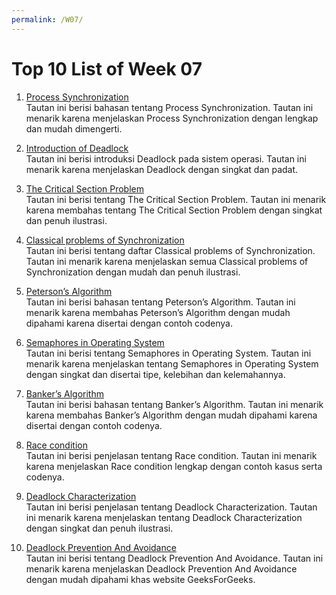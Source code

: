```yaml
---
permalink: /W07/
---
```


# Top 10 List of Week 07

1. [Process Synchronization](https://www.studytonight.com/operating-system/process-synchronization)<br>
Tautan ini berisi bahasan tentang Process Synchronization. Tautan ini menarik karena menjelaskan Process Synchronization dengan lengkap dan mudah dimengerti.

2. [Introduction of Deadlock](https://www.geeksforgeeks.org/introduction-of-deadlock-in-operating-system/)<br>
Tautan ini berisi introduksi Deadlock pada sistem operasi. Tautan ini menarik karena menjelaskan Deadlock dengan singkat dan padat.

3. [The Critical Section Problem](https://www.javatpoint.com/os-critical-section-problem)<br>
Tautan ini berisi tentang The Critical Section Problem. Tautan ini menarik karena membahas tentang The Critical Section Problem dengan singkat dan penuh ilustrasi.

4. [Classical problems of Synchronization](https://www.geeksforgeeks.org/classical-problems-of-synchronization-with-semaphore-solution/)<br>
Tautan ini berisi tentang daftar Classical problems of Synchronization. Tautan ini menarik karena menjelaskan semua Classical problems of Synchronization dengan mudah dan penuh ilustrasi.

5. [Peterson’s Algorithm](https://www.geeksforgeeks.org/petersons-algorithm-in-process-synchronization/)<br>
Tautan ini berisi bahasan tentang Peterson’s Algorithm. Tautan ini menarik karena membahas Peterson’s Algorithm dengan mudah dipahami karena disertai dengan contoh codenya.

6. [Semaphores in Operating System](https://www.tutorialspoint.com/semaphores-in-operating-system)<br>
Tautan ini berisi tentang Semaphores in Operating System. Tautan ini menarik karena menjelaskan tentang Semaphores in Operating System dengan singkat dan disertai tipe, kelebihan dan kelemahannya.

7. [Banker’s Algorithm](https://www.geeksforgeeks.org/bankers-algorithm-in-operating-system-2/)<br>
Tautan ini berisi bahasan tentang Banker’s Algorithm. Tautan ini menarik karena membahas Banker’s Algorithm dengan mudah dipahami karena disertai dengan contoh codenya.

8. [Race condition](https://stackoverflow.com/questions/34510/what-is-a-race-condition)<br>
Tautan ini berisi penjelasan tentang Race condition. Tautan ini menarik karena menjelaskan Race condition lengkap dengan contoh kasus serta codenya.

9. [Deadlock Characterization](https://www.tutorialspoint.com/deadlock-characterization)<br>
Tautan ini berisi penjelasan tentang Deadlock Characterization. Tautan ini menarik karena menjelaskan tentang Deadlock Characterization dengan singkat dan penuh ilustrasi.

10. [Deadlock Prevention And Avoidance](https://www.geeksforgeeks.org/deadlock-prevention/)<br>
Tautan ini berisi tentang Deadlock Prevention And Avoidance. Tautan ini menarik karena menjelaskan Deadlock Prevention And Avoidance dengan mudah dipahami khas website GeeksForGeeks.

